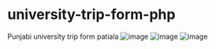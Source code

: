 # university-trip-form-php
Punjabi university trip form patiala
![image](https://user-images.githubusercontent.com/75264117/166412304-00cc68f5-ed2b-48ff-90c6-efdfaba9ddfa.png)
![image](https://user-images.githubusercontent.com/75264117/166412352-f3d97aae-d7a3-4434-828b-c9cb09e60b35.png)
![image](https://user-images.githubusercontent.com/75264117/166412453-fa6cf151-33cf-4f4c-b86e-1badff9a3c38.png)

